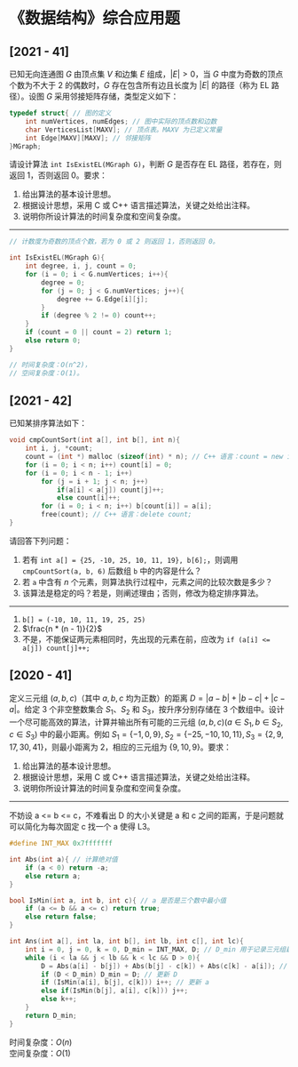 # 《数据结构》综合应用题

## [2021 - 41]

已知无向连通图 $G$ 由顶点集 $V$ 和边集 $E$ 组成，$|E| > 0$，当 $G$ 中度为奇数的顶点个数为不大于 2 的偶数时，$G$ 存在包含所有边且长度为 $|E|$ 的路径（称为 EL 路径）。设图 $G$ 采用邻接矩阵存储，类型定义如下：

```cpp
typedef struct{ // 图的定义
    int numVertices, numEdges; // 图中实际的顶点数和边数
    char VerticesList[MAXV]; // 顶点表。MAXV 为已定义常量
    int Edge[MAXV][MAXV]; // 邻接矩阵
}MGraph;
```

请设计算法 `int IsExistEL(MGraph G)`，判断 $G$ 是否存在 EL 路径，若存在，则返回 1，否则返回 0。要求：

1. 给出算法的基本设计思想。
2. 根据设计思想，采用 C 或 C++ 语言描述算法，关键之处给出注释。
3. 说明你所设计算法的时间复杂度和空间复杂度。

---

```cpp
// 计数度为奇数的顶点个数，若为 0 或 2 则返回 1，否则返回 0。

int IsExistEL(MGraph G){
    int degree, i, j, count = 0;
    for (i = 0; i < G.numVertices; i++){
        degree = 0;
        for (j = 0; j < G.numVertices; j++){
            degree += G.Edge[i][j];
        }
        if (degree % 2 != 0) count++;
    }
    if (count = 0 || count = 2) return 1;
    else return 0;
}

// 时间复杂度：O(n^2)，
// 空间复杂度：O(1)。
```

## [2021 - 42]

已知某排序算法如下：

```c
void cmpCountSort(int a[], int b[], int n){
    int i, j, *count;
    count = (int *) malloc (sizeof(int) * n); // C++ 语言：count = new int[n];
    for (i = 0; i < n; i++) count[i] = 0;
    for (i = 0; i < n - 1; i++)
        for (j = i + 1; j < n; j++)
            if(a[i] < a[j]) count[j]++;
            else count[i]++;
        for (i = 0; i < n; i++) b[count[i]] = a[i];
        free(count); // C++ 语言：delete count;
}
```

请回答下列问题：

1. 若有 `int a[] = {25, -10, 25, 10, 11, 19}, b[6];`，则调用 `cmpCountSort(a, b, 6)` 后数组 `b` 中的内容是什么？
2. 若 `a` 中含有 $n$ 个元素，则算法执行过程中，元素之间的比较次数是多少？
3. 该算法是稳定的吗？若是，则阐述理由；否则，修改为稳定排序算法。

---

1. `b[] = (-10, 10, 11, 19, 25, 25)`
2. $\frac{n * (n - 1)}{2}$
3. 不是，不能保证两元素相同时，先出现的元素在前，应改为 `if (a[i] <= a[j]) count[j]++;`

## [2020 - 41]

定义三元组 $(a, b, c)$（其中 $a, b, c$ 均为正数）的距离 $D = |a - b| + |b - c| + |c - a|$。给定 3 个非空整数集合 $S_1$、$S_2$ 和 $S_3$，按升序分别存储在 3 个数组中。设计一个尽可能高效的算法，计算并输出所有可能的三元组 $(a, b, c) (a \in S_1, b \in S_2, c \in S_3)$ 中的最小距离。例如 $S_1 = \{-1, 0, 9\}, S_2 = \{-25, -10, 10, 11\}, S_3 = \{2, 9, 17, 30, 41\}$，则最小距离为 2，相应的三元组为 $\{9, 10, 9\}$。要求：

1. 给出算法的基本设计思想。
2. 根据设计思想，采用 C 或 C++ 语言描述算法，关键之处给出注释。
3. 说明你所设计算法的时间复杂度和空间复杂度。

---

不妨设 a <= b <= c，不难看出 D 的大小关键是 a 和 c 之间的距离，于是问题就可以简化为每次固定 c 找一个 a 使得 L3。

```cpp
#define INT_MAX 0x7fffffff

int Abs(int a){ // 计算绝对值
    if (a < 0) return -a;
    else return a;
}

bool IsMin(int a, int b, int c){ // a 是否是三个数中最小值
    if (a <= b && a <= c) return true;
    else return false;
}

int Ans(int a[], int la, int b[], int lb, int c[], int lc){
    int i = 0, j = 0, k = 0, D_min = INT_MAX, D; // D_min 用于记录三元组最小距离，初始赋为 INT_MAX
    while (i < la && j < lb && k < lc && D > 0){
        D = Abs(a[i] - b[j]) + Abs(b[j] - c[k]) + Abs(c[k] - a[i]); // 计算 D
        if (D < D_min) D_min = D; // 更新 D
        if (IsMin(a[i], b[j], c[k])) i++; // 更新 a
        else if(IsMin(b[j], a[i], c[k])) j++;
        else k++;
    }
    return D_min;
}
```

时间复杂度：$O(n)$  
空间复杂度：$O(1)$